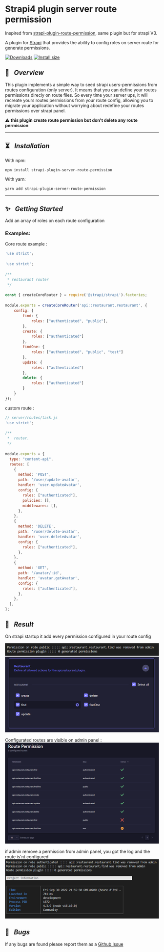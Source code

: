 # Strapi4 plugin server route permission
Inspired from [strapi-plugin-route-permission](https://github.com/andreciornavei/strapi-plugin-route-permission), same plugin but for strapi V3.

A plugin for [Strapi](https://github.com/strapi/strapi) that provides the ability to config roles on server route for generate permissions.

[![Downloads](https://img.shields.io/npm/dm/strapi-plugin-server-route-permission?style=for-the-badge)](https://www.npmjs.com/package/strapi-plugin-server-route-permission)
[![Install size](https://img.shields.io/npm/l/strapi-plugin-server-route-permission?style=for-the-badge)](https://github.com/PaulRichez/strapi4-plugin-route-permission/blob/main/Licence)

## 🚀 &nbsp; _Overview_

This plugin implements a simple way to seed strapi users-permissions from routes configuration (only server). It means that you can define your routes permissions direcly on route files. So every time your server ups, it will recreate yours routes permissions from your route config, allowing you to migrate your application without worrying about redefine your routes permissions over strapi panel.

⚠️ **this plugin create route permission but don't delete any route permission**

---

## ⏳ &nbsp; _Installation_

With npm:
```bash
npm install strapi-plugin-server-route-permission
```

With yarn:
```bash
yarn add strapi-plugin-server-route-permission
```

---

## ✨ &nbsp; _Getting Started_

Add an array of roles on each route configuration

### Examples:

Core route example :
```js
'use strict';

'use strict';

/**
 * restaurant router
 */

const { createCoreRouter } = require('@strapi/strapi').factories;

module.exports = createCoreRouter('api::restaurant.restaurant', {
    config: {
        find: {
            roles: ["authenticated", "public"],
        },
        create: {
            roles: ["authenticated"]
        },
        findOne: {
            roles: ["authenticated", "public", "test"]
        },
        update: {
            roles: ["authenticated"]
        },
        delete: {
            roles: ["authenticated"]
        }
    }
});

```

custom route :

```js
// server/routes/task.js
'use strict';

/**
 *  router.
 */

module.exports = {
  type: "content-api",
  routes: [
    {
      method: 'POST',
      path: '/user/update-avatar',
      handler: 'user.updateAvatar',
      config: {
        roles: ["authenticated"],
        policies: [],
        middlewares: [],
      },
    },
    {
      method: 'DELETE',
      path: '/user/delete-avatar',
      handler: 'user.deleteAvatar',
      config: {
        roles: ["authenticated"],
      },
    },
    {
      method: 'GET',
      path: '/avatar/:id',
      handler: 'avatar.getAvatar',
      config: {
        roles: ["authenticated"],
      },
    },
  ],
};
```

## 🎉 &nbsp; _Result_

On strapi startup it add every permission configured in your route config

![](./docs/console.png)
![](./docs/result.png)

Configurated routes are visible on admin panel :
![](./docs/admin.png)

if admin remove a permission from admin panel, you got the log and the route is'nt configured
![](./docs/result_removed_by_admin.png)

## 🐛 &nbsp; _Bugs_

If any bugs are found please report them as a [Github Issue](https://github.com/PaulRichez/strapi4-plugin-route-permission/issues)

